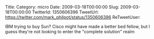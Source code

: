 Title: 
Category: micro
Date: 2009-03-18T00:00:00
Slug: 2009-03-18T00:00:00
TwitterId: 1350606396
TweetUrl: https://twitter.com/mark_philpot/status/1350606396
ReTweetUser: 

IBM trying to buy Sun? Cisco might have made a better bed fellow, but I guess they're not looking to enter the "complete solution" realm